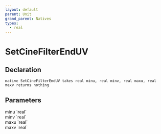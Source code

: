 ```yaml
---
layout: default
parent: Unit
grand_parent: Natives
types:
  - real
---
```


# SetCineFilterEndUV

## Declaration

```
native SetCineFilterEndUV takes real minu, real minv, real maxu, real maxv returns nothing
```

## Parameters
<dl>
  <dt>minu `real`</dt>
  <dd></dd>

  <dt>minv `real`</dt>
  <dd></dd>

  <dt>maxu `real`</dt>
  <dd></dd>

  <dt>maxv `real`</dt>
  <dd></dd>
</dl>